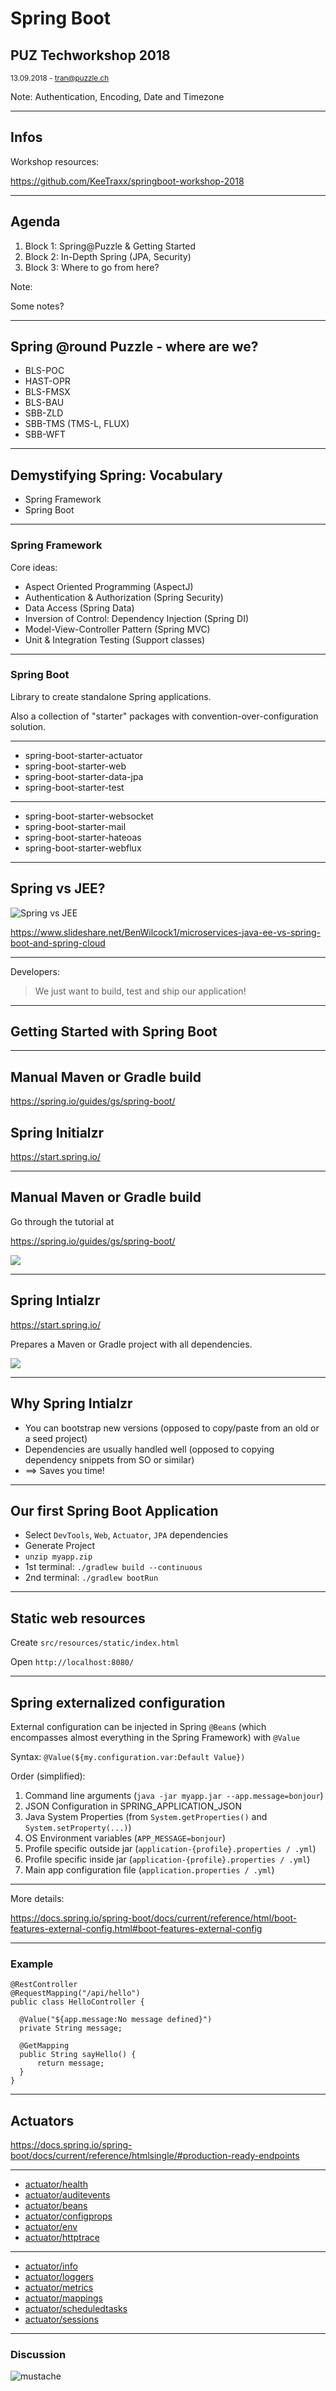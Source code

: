# Spring Boot

## PUZ Techworkshop 2018

<small>13.09.2018 - tran@puzzle.ch</small>

Note: Authentication, Encoding, Date and Timezone

<!-- .slide: class="master01" -->

---

## Infos

Workshop resources:

https://github.com/KeeTraxx/springboot-workshop-2018

---

## Agenda

1. Block 1: Spring@Puzzle & Getting Started
2. Block 2: In-Depth Spring (JPA, Security)
3. Block 3: Where to go from here?

Note: 

Some notes?

<!-- .slide: class="master02" -->

---

## Spring @round Puzzle - where are we?

* BLS-POC
* HAST-OPR
* BLS-FMSX
* BLS-BAU
* SBB-ZLD
* SBB-TMS (TMS-L, FLUX)
* SBB-WFT

---

## Demystifying Spring: Vocabulary

* Spring Framework
* Spring Boot

<!-- .slide: class="master01 intro" -->

---

### Spring Framework

Core ideas:

* Aspect Oriented Programming (AspectJ)
* Authentication & Authorization (Spring Security)
* Data Access (Spring Data)
* Inversion of Control: Dependency Injection (Spring DI)
* Model-View-Controller Pattern (Spring MVC)
* Unit & Integration Testing (Support classes)

---

### Spring Boot

Library to create standalone Spring applications.

Also a collection of "starter" packages with convention-over-configuration solution.

----

* spring-boot-starter-actuator
* spring-boot-starter-web
* spring-boot-starter-data-jpa
* spring-boot-starter-test

----

* spring-boot-starter-websocket
* spring-boot-starter-mail
* spring-boot-starter-hateoas
* spring-boot-starter-webflux

---

## Spring vs JEE?

![Spring vs JEE](images/spring_vs_jee.png)

https://www.slideshare.net/BenWilcock1/microservices-java-ee-vs-spring-boot-and-spring-cloud

----

Developers: 
> We just want to build, test and ship our application!

---

## Getting Started with Spring Boot

<!-- .slide: class="master02 intro" -->

---

## Manual Maven or Gradle build

https://spring.io/guides/gs/spring-boot/

## Spring Initialzr

https://start.spring.io/

---

## Manual Maven or Gradle build

Go through the tutorial at

https://spring.io/guides/gs/spring-boot/

![](images/own_build.png) <!-- .element style="max-width: 40%;" -->

---

## Spring Intialzr

https://start.spring.io/

Prepares a Maven or Gradle project with all dependencies.

![](images/initialzr.png) <!-- .element style="max-width: 40%;" -->

---

## Why Spring Intialzr

* You can bootstrap new versions (opposed to copy/paste from an old or a seed project)
* Dependencies are usually handled well (opposed to copying dependency snippets from SO or similar)
* ==> Saves you time!

---

## Our first Spring Boot Application

* Select `DevTools`, `Web`, `Actuator`, `JPA` dependencies
* Generate Project
* `unzip myapp.zip`
* 1st terminal: `./gradlew build --continuous`
* 2nd terminal: `./gradlew bootRun`

---

## Static web resources

Create `src/resources/static/index.html`

Open `http://localhost:8080/`

---

## Spring externalized configuration

External configuration can be injected in Spring `@Bean`s (which encompasses almost everything in the Spring Framework) with `@Value`

Syntax: `@Value(${my.configuration.var:Default Value})`

Order (simplified):

1. Command line arguments (`java -jar myapp.jar --app.message=bonjour`)
2. JSON Configuration in SPRING_APPLICATION_JSON
3. Java System Properties (from `System.getProperties()` and `System.setProperty(...)`)
4. OS Environment variables (`APP_MESSAGE=bonjour`)
5. Profile specific outside jar (`application-{profile}.properties / .yml`)
6. Profile specific inside jar (`application-{profile}.properties / .yml`)
7. Main app configuration file (`application.properties / .yml`)

----

More details:

https://docs.spring.io/spring-boot/docs/current/reference/html/boot-features-external-config.html#boot-features-external-config

---

### Example

```
@RestController
@RequestMapping("/api/hello")
public class HelloController {

  @Value("${app.message:No message defined}")
  private String message;

  @GetMapping
  public String sayHello() {
      return message;
  }
}
```

---

## Actuators

https://docs.spring.io/spring-boot/docs/current/reference/htmlsingle/#production-ready-endpoints

----

* [actuator/health](http://localhost:8080/actuator/health)
* [actuator/auditevents](http://localhost:8080/actuator/auditevents)
* [actuator/beans](http://localhost:8080/actuator/beans)
* [actuator/configprops](http://localhost:8080/actuator/configprops)
* [actuator/env](http://localhost:8080/actuator/env)
* [actuator/httptrace](http://localhost:8080/actuator/httptrace)

----

* [actuator/info](http://localhost:8080/actuator/info)
* [actuator/loggers](http://localhost:8080/actuator/loggers)
* [actuator/metrics](http://localhost:8080/actuator/metrics)
* [actuator/mappings](http://localhost:8080/actuator/mappings)
* [actuator/scheduledtasks](http://localhost:8080/actuator/scheduledtasks)
* [actuator/sessions](http://localhost:8080/actuator/sessions)

---

### Discussion

![mustache](http://www.bluemaize.net/im/baby-girls-clothing-shoes/i-mustache-you-a-question-5.jpg)

<!-- .slide: class="master04" -->
